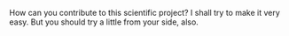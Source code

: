 How can you contribute to this scientific project?
I shall try to make it very easy.
But you should try a little from your side, also.
